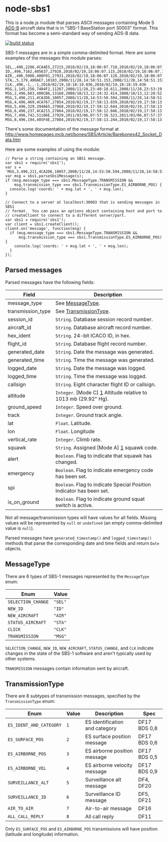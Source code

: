 node-sbs1
=========

This is a node.js module that parses ASCII messages containing Mode S
[ADS-B](http://en.wikipedia.org/wiki/Automatic_dependent_surveillance-broadcast)
aircraft data that is in "SBS-1 BaseStation port 30003" format.  This
format has become a semi-standard way of sending ADS-B data.

[![build status](https://secure.travis-ci.org/wiseman/node-sbs1.png)](http://travis-ci.org/wiseman/node-sbs1)

SBS-1 messages are in a simple comma-delimited format.  Here are some
examples of the messages this module parses:

```
SEL,,496,2286,4CA4E5,27215,2010/02/19,18:06:07.710,2010/02/19,18:06:07.710,RYR1427
ID,,496,7162,405637,27928,2010/02/19,18:06:07.115,2010/02/19,18:06:07.115,EZY691A
AIR,,496,5906,400F01,27931,2010/02/19,18:06:07.128,2010/02/19,18:06:07.128
STA,,5,179,400AE7,10103,2008/11/28,14:58:51.153,2008/11/28,14:58:51.153,RM
CLK,,496,-1,,-1,2010/02/19,18:18:19.036,2010/02/19,18:18:19.036
MSG,1,145,256,7404F2,11267,2008/11/28,23:48:18.611,2008/11/28,23:53:19.161,RJA1118,,,,,,,,,,,
MSG,2,496,603,400CB6,13168,2008/10/13,12:24:32.414,2008/10/13,12:28:52.074,,,0,76.4,258.3,54.05735,-4.38826,,,,,,0
MSG,3,496,211,4CA2D6,10057,2008/11/28,14:53:50.594,2008/11/28,14:58:51.153,,37000,,,51.45735,-1.02826,,,0,0,0,0
MSG,4,496,469,4CA767,27854,2010/02/19,17:58:13.039,2010/02/19,17:58:13.368,,,288.6,103.2,,,-832,,,,,
MSG,5,496,329,394A65,27868,2010/02/19,17:58:12.644,2010/02/19,17:58:13.368,,10000,,,,,,,0,,0,0
MSG,6,496,237,4CA215,27864,2010/02/19,17:58:12.846,2010/02/19,17:58:13.368,,33325,,,,,,0271,0,0,0,0
MSG,7,496,742,51106E,27929,2011/03/06,07:57:36.523,2011/03/06,07:57:37.054,,3775,,,,,,,,,,0
MSG,8,496,194,405F4E,27884,2010/02/19,17:58:13.244,2010/02/19,17:58:13.368,,,,,,,,,,,,0
```

There's some documentation of the message format at
http://www.homepages.mcb.net/bones/SBS/Article/Barebones42_Socket_Data.htm

Here are some examples of using the module:

```
// Parse a string containing an SBS1 message.
var sbs1 = require('sbs1');
var s = 'MSG,3,496,211,4CA2D6,10057,2008/11/28,14:53:50.594,2008/11/28,14:58:51.153,,37000,,,51.45735,-1.02826,,,0,0,0,0';
var msg = sbs1.parseSbs1Message(s);
if (msg.message_type === sbs1.MessageType.TRANSMISSION &&
    msg.transmission_type === sbs1.TransmissionType.ES_AIRBORNE_POS) {
  console.log('coords: ' + msg.lat + ', ' + msg.lon);
}
```

```
// Connect to a server at localhost:30003 that is sending messages in SBS1
// format.  You can pass an options object containing host and port to
// createClient to connect to a different server/port.
var sbs1 = require('sbs1');
var client = sbs1.createClient();
client.on('message', function(msg) {
  if (msg.message_type === sbs1.MessageType.TRANSMISSION &&
      msg.transmission_type === sbs1.TransmissionType.ES_AIRBORNE_POS) {
    console.log('coords: ' + msg.lat + ', ' + msg.lon);
  }
});
```

## Parsed messages

Parsed messages have the following fields:

|Field            |Description                                                          |
|-----------------|---------------------------------------------------------------------|
|message_type     |See [MessageType](#MessageType).                                     |
|transmission_type|See [TransmissionType](#TransmissionType).                           |
|session_id       |`String`. Database session record number.                            |
|aircraft_id      |`String`. Database aircraft record number.                           |
|hex_ident        |`String`. 24-bit ICACO ID, in hex.                                   |
|flight_id        |`String`. Database flight record number.                             |
|generated_date   |`String`. Date the message was generated.                            |
|generated_time   |`String`. Time the message was generated.                            |
|logged_date      |`String`. Date the message was logged.                               |
|logged_time      |`String`. Time the message was logged.                               |
|callsign         |`String`. Eight character flight ID or callsign.                     |
|altitude         |`Integer`. [Mode C] [1] Altitude relative to 1013 mb (29.92" Hg).    |
|ground_speed     |`Integer`. Speed over ground.                                        |
|track            |`Integer`. Ground track angle.                                       |
|lat              |`Float`. Latitude.                                                   |
|lon              |`Float`. Longitude                                                   |
|vertical_rate    |`Integer`. Climb rate.                                               |
|squawk           |`String`. Assigned [Mode A] [1] squawk code.                         |
|alert            |`Boolean`. Flag to indicate that squawk has changed.                 |
|emergency        |`Boolean`. Flag to indicate emergency code has been set.             |
|spi              |`Boolean`. Flag to indicate Special Position Indicator has been set. |
|is_on_ground     |`Boolean`. Flag to indicate ground squat switch is active.           |

[1]: http://en.wikipedia.org/wiki/Aviation_transponder_interrogation_modes#Mode_A_and_Mode_C

Not all message/transmission types will have values for all fields.
Missing values will be represented by `null` or `undefined` (an empty
comma-delimited value is `null`).

Parsed messages have `generated_timestamp()` and `logged_timestamp()`
methods that parse the corresponding date and time fields and return
`Date` objects.


## <a name="MessageType">MessageType</a>

There are 6 types of SBS-1 messages represented by the `MessageType` enum:

|Enum              |Value   |
|------------------|--------|
|`SELECTION_CHANGE`|`"SEL"` |
|`NEW_ID`          |`"ID"`  |
|`NEW_AIRCRAFT`    |`"AIR"` |
|`STATUS_AIRCRAFT` |`"STA"` |
|`CLICK`           |`"CLK"` |
|`TRANSMISSION`    |`"MSG"` |

`SELECTION_CHANGE`, `NEW_ID`, `NEW_AIRCRAFT`, `STATUS_CHANGE`, and
`CLK` indicate changes in the state of the SBS-1 software and aren't
typically used by other systems.

`TRANSMISSION` messages contain information sent by aircraft.


## <a name="TransmissionType">TransmissionType</a>

There are 8 subtypes of transmission messages, specified by the
`TransmissionType` enum:

|Enum                   |Value|Description                    |Spec        |
|-----------------------|-----|-------------------------------|------------|
|`ES_IDENT_AND_CATEGORY`|`1`  |ES identification and category |DF17 BDS 0,8|
|`ES_SURFACE_POS`       |`2`  |ES surface position message    |DF17 BDS 0,6|
|`ES_AIRBORNE_POS`      |`3`  |ES airborne position message   |DF17 BDS 0,5|
|`ES_AIRBORNE_VEL`      |`4`  |ES airborne velocity message   |DF17 BDS 0,9|
|`SURVEILLANCE_ALT`     |`5`  |Surveillance alt message       |DF4, DF20   |
|`SURVEILLANCE_ID`      |`6`  |Surveillance ID message        |DF5, DF21   |
|`AIR_TO_AIR`           |`7`  |Air-to-air message             |DF16        |
|`ALL_CALL_REPLY`       |`8`  |All call reply                 |DF11        |

Only `ES_SURFACE_POS` and `ES_AIRBORNE_POS` transmissions will have
position (latitude and longitude) information.
